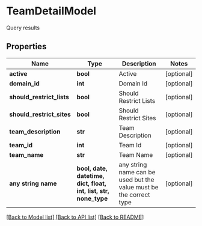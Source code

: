 # TeamDetailModel

Query results

## Properties
Name | Type | Description | Notes
------------ | ------------- | ------------- | -------------
**active** | **bool** | Active | [optional] 
**domain_id** | **int** | Domain Id | [optional] 
**should_restrict_lists** | **bool** | Should Restrict Lists | [optional] 
**should_restrict_sites** | **bool** | Should Restrict Sites | [optional] 
**team_description** | **str** | Team Description | [optional] 
**team_id** | **int** | Team Id | [optional] 
**team_name** | **str** | Team Name | [optional] 
**any string name** | **bool, date, datetime, dict, float, int, list, str, none_type** | any string name can be used but the value must be the correct type | [optional]

[[Back to Model list]](../README.md#documentation-for-models) [[Back to API list]](../README.md#documentation-for-api-endpoints) [[Back to README]](../README.md)


